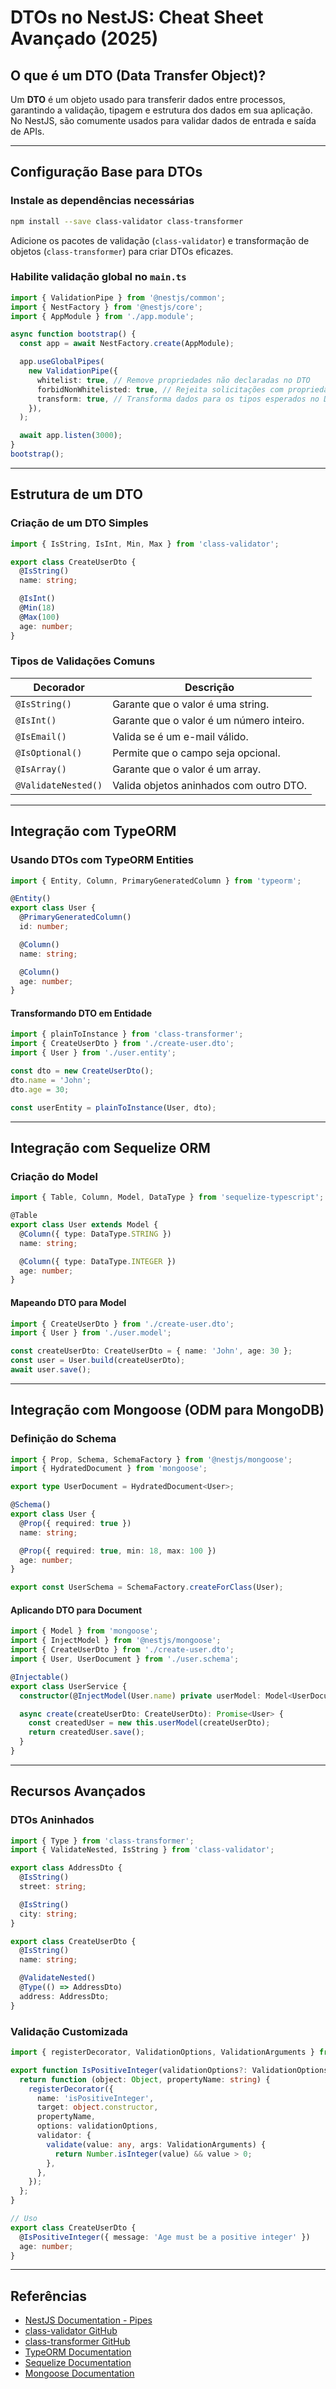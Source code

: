 # DTOs no NestJS: Cheat Sheet Avançado (2025)

## O que é um DTO (Data Transfer Object)?

Um **DTO** é um objeto usado para transferir dados entre processos, garantindo a validação, tipagem e estrutura dos dados em sua aplicação. No NestJS, são comumente usados para validar dados de entrada e saída de APIs.

---

## Configuração Base para DTOs

### Instale as dependências necessárias

```bash
npm install --save class-validator class-transformer
```

Adicione os pacotes de validação (`class-validator`) e transformação de objetos (`class-transformer`) para criar DTOs eficazes.

### Habilite validação global no `main.ts`

```typescript
import { ValidationPipe } from '@nestjs/common';
import { NestFactory } from '@nestjs/core';
import { AppModule } from './app.module';

async function bootstrap() {
  const app = await NestFactory.create(AppModule);

  app.useGlobalPipes(
    new ValidationPipe({
      whitelist: true, // Remove propriedades não declaradas no DTO
      forbidNonWhitelisted: true, // Rejeita solicitações com propriedades extras
      transform: true, // Transforma dados para os tipos esperados no DTO
    }),
  );

  await app.listen(3000);
}
bootstrap();
```

---

## Estrutura de um DTO

### Criação de um DTO Simples

```typescript
import { IsString, IsInt, Min, Max } from 'class-validator';

export class CreateUserDto {
  @IsString()
  name: string;

  @IsInt()
  @Min(18)
  @Max(100)
  age: number;
}
```

### Tipos de Validações Comuns

| Decorador        | Descrição                                      |
|------------------|------------------------------------------------|
| `@IsString()`    | Garante que o valor é uma string.             |
| `@IsInt()`       | Garante que o valor é um número inteiro.      |
| `@IsEmail()`     | Valida se é um e-mail válido.                 |
| `@IsOptional()`  | Permite que o campo seja opcional.            |
| `@IsArray()`     | Garante que o valor é um array.               |
| `@ValidateNested()` | Valida objetos aninhados com outro DTO.    |

---

## Integração com TypeORM

### Usando DTOs com TypeORM Entities

```typescript
import { Entity, Column, PrimaryGeneratedColumn } from 'typeorm';

@Entity()
export class User {
  @PrimaryGeneratedColumn()
  id: number;

  @Column()
  name: string;

  @Column()
  age: number;
}
```

#### Transformando DTO em Entidade

```typescript
import { plainToInstance } from 'class-transformer';
import { CreateUserDto } from './create-user.dto';
import { User } from './user.entity';

const dto = new CreateUserDto();
dto.name = 'John';
dto.age = 30;

const userEntity = plainToInstance(User, dto);
```

---

## Integração com Sequelize ORM

### Criação do Model

```typescript
import { Table, Column, Model, DataType } from 'sequelize-typescript';

@Table
export class User extends Model {
  @Column({ type: DataType.STRING })
  name: string;

  @Column({ type: DataType.INTEGER })
  age: number;
}
```

#### Mapeando DTO para Model

```typescript
import { CreateUserDto } from './create-user.dto';
import { User } from './user.model';

const createUserDto: CreateUserDto = { name: 'John', age: 30 };
const user = User.build(createUserDto);
await user.save();
```

---

## Integração com Mongoose (ODM para MongoDB)

### Definição do Schema

```typescript
import { Prop, Schema, SchemaFactory } from '@nestjs/mongoose';
import { HydratedDocument } from 'mongoose';

export type UserDocument = HydratedDocument<User>;

@Schema()
export class User {
  @Prop({ required: true })
  name: string;

  @Prop({ required: true, min: 18, max: 100 })
  age: number;
}

export const UserSchema = SchemaFactory.createForClass(User);
```

#### Aplicando DTO para Document

```typescript
import { Model } from 'mongoose';
import { InjectModel } from '@nestjs/mongoose';
import { CreateUserDto } from './create-user.dto';
import { User, UserDocument } from './user.schema';

@Injectable()
export class UserService {
  constructor(@InjectModel(User.name) private userModel: Model<UserDocument>) {}

  async create(createUserDto: CreateUserDto): Promise<User> {
    const createdUser = new this.userModel(createUserDto);
    return createdUser.save();
  }
}
```

---

## Recursos Avançados

### DTOs Aninhados

```typescript
import { Type } from 'class-transformer';
import { ValidateNested, IsString } from 'class-validator';

export class AddressDto {
  @IsString()
  street: string;

  @IsString()
  city: string;
}

export class CreateUserDto {
  @IsString()
  name: string;

  @ValidateNested()
  @Type(() => AddressDto)
  address: AddressDto;
}
```

### Validação Customizada

```typescript
import { registerDecorator, ValidationOptions, ValidationArguments } from 'class-validator';

export function IsPositiveInteger(validationOptions?: ValidationOptions) {
  return function (object: Object, propertyName: string) {
    registerDecorator({
      name: 'isPositiveInteger',
      target: object.constructor,
      propertyName,
      options: validationOptions,
      validator: {
        validate(value: any, args: ValidationArguments) {
          return Number.isInteger(value) && value > 0;
        },
      },
    });
  };
}

// Uso
export class CreateUserDto {
  @IsPositiveInteger({ message: 'Age must be a positive integer' })
  age: number;
}
```

---

## Referências

- [NestJS Documentation - Pipes](https://docs.nestjs.com/pipes)
- [class-validator GitHub](https://github.com/typestack/class-validator)
- [class-transformer GitHub](https://github.com/typestack/class-transformer)
- [TypeORM Documentation](https://typeorm.io/)
- [Sequelize Documentation](https://sequelize.org/)
- [Mongoose Documentation](https://mongoosejs.com/)
